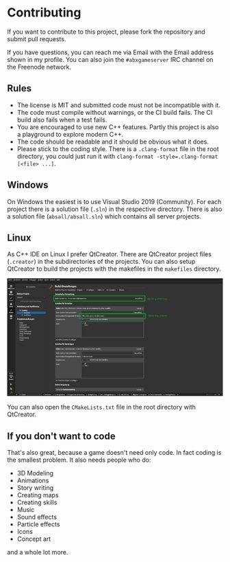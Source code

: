 # Contributing

If you want to contribute to this project, please fork the repository and
submit pull requests.

If you have questions, you can reach me via Email with the Email address shown in
my profile. You can also join the `#abxgameserver` IRC channel on the Freenode
network.

## Rules

* The license is MIT and submitted code must not be incompatible with it.
* The code must compile without warnings, or the CI build fails. The CI build also
fails when a test fails.
* You are encouraged to use new C++ features. Partly this project is also a playground
to explore modern C++.
* The code should be readable and it should be obvious what it does.
* Please stick to the coding style. There is a `.clang-format` file in the root directory,
you could just run it with `clang-format -style=.clang-format [<file> ...]`.

## Windows

On Windows the easiest is to use Visual Studio 2019 (Community). For each project
there is a solution file (`.sln`) in the respective directory. There is also
a solution file (`absall/absall.sln`) which contains all server projects.

## Linux

As C++ IDE on Linux I prefer QtCreator. There are QtCreator project
files (`.creator`) in the subdirectories of the projects. You can also setup
QtCreator to build the projects with the makefiles in the `makefiles` directory.

![QtCreator Build](/Doc/qtcreator_build.png?raw=true)

You can also open the `CMakeLists.txt` file in the root directory with QtCreator.

## If you don't want to code

That's also great, because a game doesn't need only code. In fact coding is the
smallest problem. It also needs people who do:

* 3D Modeling
* Animations
* Story writing
* Creating maps
* Creating skills
* Music
* Sound effects
* Particle effects
* Icons
* Concept art

and a whole lot more.
